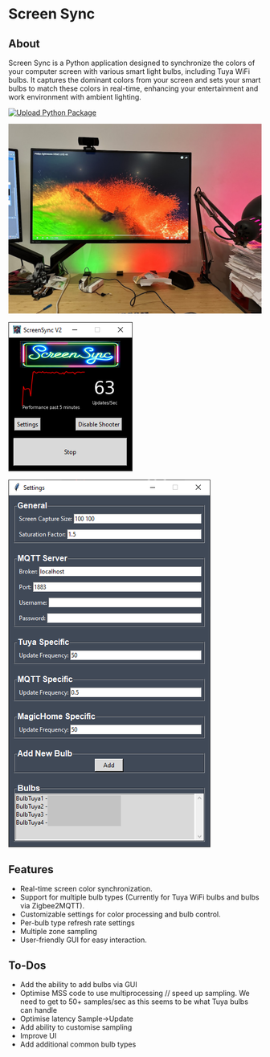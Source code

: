 # Screen Sync

## About
Screen Sync is a Python application designed to synchronize the colors of your computer screen with various smart light bulbs, including Tuya WiFi bulbs. It captures the dominant colors from your screen and sets your smart bulbs to match these colors in real-time, enhancing your entertainment and work environment with ambient lighting.

[![Upload Python Package](https://github.com/dewgenenny/ScreenSync_v2/actions/workflows/python-publish.yml/badge.svg)](https://github.com/dewgenenny/ScreenSync_v2/actions/workflows/python-publish.yml)

![Photo of ScreenSync in action](/screensync/assets/IMG_0877.JPG)



![Main ScreenSync window](screensync/assets/img.png)

![img.png](screensync/assets/settings_screenshot.png)



## Features
- Real-time screen color synchronization.
- Support for multiple bulb types (Currently for Tuya WiFi bulbs and bulbs via Zigbee2MQTT).
- Customizable settings for color processing and bulb control.
- Per-bulb type refresh rate settings
- Multiple zone sampling
- User-friendly GUI for easy interaction.

## To-Dos

- Add the ability to add bulbs via GUI
- Optimise MSS code to use multiprocessing // speed up sampling. We need to get to 50+ samples/sec as this seems to be what Tuya bulbs can handle
- Optimise latency Sample->Update
- Add ability to customise sampling
- Improve UI
- Add additional common bulb types 
